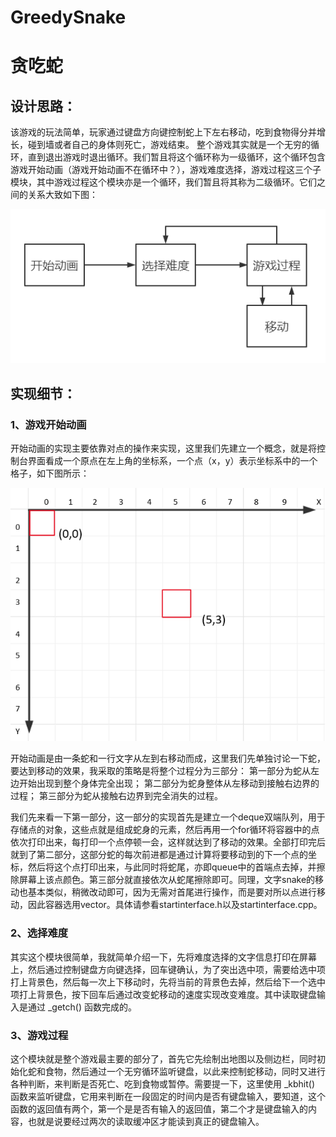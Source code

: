 # GreedySnake

# 贪吃蛇

## 设计思路：

该游戏的玩法简单，玩家通过键盘方向键控制蛇上下左右移动，吃到食物得分并增长，碰到墙或者自己的身体则死亡，游戏结束。
整个游戏其实就是一个无穷的循环，直到退出游戏时退出循环。我们暂且将这个循环称为一级循环，这个循环包含游戏开始动画（游戏开始动画不在循环中？），游戏难度选择，游戏过程这三个子模块，其中游戏过程这个模块亦是一个循环，我们暂且将其称为二级循环。它们之间的关系大致如下图：

![](设计思路.png)

## 实现细节：

### 1、游戏开始动画

开始动画的实现主要依靠对点的操作来实现，这里我们先建立一个概念，就是将控制台界面看成一个原点在左上角的坐标系，一个点（x，y）表示坐标系中的一个格子，如下图所示：

![](游戏开始动画.png)

开始动画是由一条蛇和一行文字从左到右移动而成，这里我们先单独讨论一下蛇，要达到移动的效果，我采取的策略是将整个过程分为三部分：
第一部分为蛇从左边开始出现到整个身体完全出现；
第二部分为蛇身整体从左移动到接触右边界的过程；
第三部分为蛇从接触右边界到完全消失的过程。

我们先来看一下第一部分，这一部分的实现首先是建立一个deque双端队列，用于存储点的对象，这些点就是组成蛇身的元素，然后再用一个for循环将容器中的点依次打印出来，每打印一个点停顿一会，这样就达到了移动的效果。全部打印完后就到了第二部分，这部分蛇的每次前进都是通过计算将要移动到的下一个点的坐标，然后将这个点打印出来，与此同时将蛇尾，亦即queue中的首端点去掉，并擦除屏幕上该点颜色。第三部分就直接依次从蛇尾擦除即可。同理，文字snake的移动也基本类似，稍微改动即可，因为无需对首尾进行操作，而是要对所以点进行移动，因此容器选用vector。具体请参看startinterface.h以及startinterface.cpp。

### 2、选择难度

其实这个模块很简单，我就简单介绍一下，先将难度选择的文字信息打印在屏幕上，然后通过控制键盘方向键选择，回车键确认，为了突出选中项，需要给选中项打上背景色，然后每一次上下移动时，先将当前的背景色去掉，然后给下一个选中项打上背景色，按下回车后通过改变蛇移动的速度实现改变难度。其中读取键盘输入是通过 _getch() 函数完成的。

### 3、游戏过程

这个模块就是整个游戏最主要的部分了，首先它先绘制出地图以及侧边栏，同时初始化蛇和食物，然后通过一个无穷循环监听键盘，以此来控制蛇移动，同时又进行各种判断，来判断是否死亡、吃到食物或暂停。需要提一下，这里使用 _kbhit() 函数来监听键盘，它用来判断在一段固定的时间内是否有键盘输入，要知道，这个函数的返回值有两个，第一个是是否有输入的返回值，第二个才是键盘输入的内容，也就是说要经过两次的读取缓冲区才能读到真正的键盘输入。